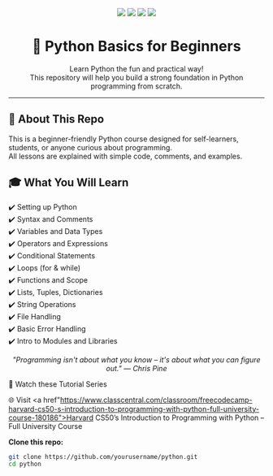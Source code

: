 <p align="center">
  <img src="https://img.shields.io/badge/Python-Teaching-blue?style=for-the-badge&logo=python" />
  <img src="https://img.shields.io/github/stars/yourusername/python?style=for-the-badge" />
  <img src="https://img.shields.io/github/forks/yourusername/python?style=for-the-badge" />
  <img src="https://img.shields.io/github/languages/top/yourusername/python?style=for-the-badge" />
</p>

<h1 align="center">🐍 Python Basics for Beginners</h1>

<p align="center">
  Learn Python the fun and practical way! <br/>
  This repository will help you build a strong foundation in Python programming from scratch.
</p>

---

## 📘 About This Repo

This is a beginner-friendly Python course designed for self-learners, students, or anyone curious about programming.  
All lessons are explained with simple code, comments, and examples.

## 🎓 What You Will Learn
✔️ Setting up Python  
✔️ Syntax and Comments  
✔️ Variables and Data Types  
✔️ Operators and Expressions  
✔️ Conditional Statements  
✔️ Loops (for & while)  
✔️ Functions and Scope  
✔️ Lists, Tuples, Dictionaries  
✔️ String Operations  
✔️ File Handling  
✔️ Basic Error Handling  
✔️ Intro to Modules and Libraries


<p align="center"> <em>"Programming isn't about what you know – it's about what you can figure out." — Chris Pine</em> </p>


🎥 Watch these Tutorial Series

🌐 Visit <a href"https://www.classcentral.com/classroom/freecodecamp-harvard-cs50-s-introduction-to-programming-with-python-full-university-course-180186">Harvard CS50’s Introduction to Programming with Python – Full University Course</a>

**Clone this repo:**
   ```bash
   git clone https://github.com/yourusername/python.git
   cd python


